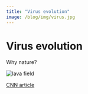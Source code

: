 ```yaml
---
title: "Virus evolution"
image: /blog/img/virus.jpg
---
```

# Virus evolution
Why nature? 

<img src="/blog/img/virus.jpg" alt="lava field">

[CNN article](https://www.cnn.com/2018/05/07/health/htlv-1-virus-australia-explainer/index.html)
